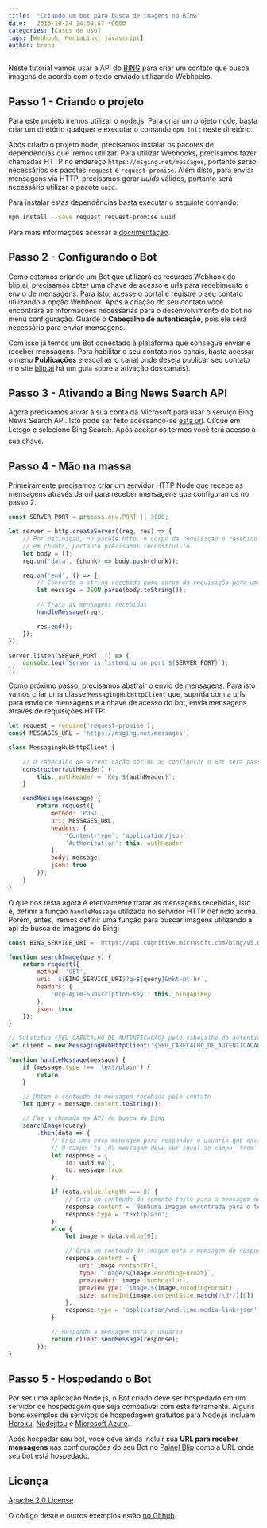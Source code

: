 ```yaml
---
title:  "Criando um bot para busca de imagens no BING"
date:   2016-10-24 14:04:47 +0000
categories: [Casos de uso]
tags: [Webhook, MediaLink, javascript]
author: breno
---
```


Neste tutorial vamos usar a API do [BING](https://www.microsoft.com/cognitive-services/en-us/bing-news-search-api) para criar um contato que busca imagens de acordo com o texto enviado utilizando Webhooks.

<!--preview--> 

## Passo 1 - Criando o projeto

Para este projeto iremos utilizar o [node.js](https://nodejs.org/). Para criar um projeto node, basta criar um diretório qualquer e executar o comando `npm init` neste diretório.

Após criado o projeto node, precisamos instalar os pacotes de dependências que iremos utilizar. Para utilizar Webhooks, precisamos fazer chamadas HTTP no endereço `https://msging.net/messages`, portanto serão necessários os pacotes `request` e `request-promise`. Além disto, para enviar mensagens via HTTP, precisamos gerar _uuids_ válidos, portanto será necessário utilizar o pacote `uuid`.

Para instalar estas dependências basta executar o seguinte comando:

```bash
npm install --save request request-promise uuid
```

Para mais informações acessar a [documentação](https://blip.ai/portal/#/docs/home).

## Passo 2 - Configurando o Bot

Como estamos criando um Bot que utilizará os recursos Webhook do blip.ai, precisamos obter uma chave de acesso e urls para recebimento e envio de mensagens. Para isto, acesse o [portal](http://blip.ai) e registre o seu contato utilizando a opção Webhook. Após a criação do seu contato você encontrará as informações necessárias para o desenvolvimento do bot no menu configuração. Guarde o **Cabeçalho de autenticação**, pois ele será necessário para enviar mensagens.

Com isso já temos um Bot conectado à plataforma que consegue enviar e receber mensagens. Para habilitar o seu contato nos canais, basta acessar o menu **Publicações** e escolher o canal onde deseja publicar seu contato (no site [blip.ai](https://blip.ai/) há um guia sobre a ativação dos canais).

## Passo 3 - Ativando a Bing News Search API

Agora precisamos ativar a sua conta da Microsoft para usar o serviço Bing News Search API. Isto pode ser feito acessando-se [esta url](https://www.microsoft.com/cognitive-services/en-us/bing-news-search-api). Clique em Letsgo e selecione Bing Search. Após aceitar os termos você terá acesso à sua chave.

## Passo 4 - Mão na massa

Primeiramente precisamos criar um servidor HTTP Node que recebe as mensagens através da url para receber mensagens que configuramos no passo 2.

```javascript
const SERVER_PORT = process.env.PORT || 3000;

let server = http.createServer((req, res) => {
    // Por definição, no pacote http, o corpo da requisição é recebido separado
    // em chunks, portanto precisamos reconstruí-lo.
    let body = [];
    req.on('data', (chunk) => body.push(chunk));

    req.on('end', () => {
        // Converte a string recebida como corpo da requisição para uma mensagem JSON
        let message = JSON.parse(body.toString());

        // Trata as mensagens recebidas
        handleMessage(req);

        res.end();
    });
});

server.listen(SERVER_PORT, () => {
    console.log(`Server is listening on port ${SERVER_PORT}`);
});
```

Como próximo passo, precisamos abstrair o envio de mensagens. Para isto vamos criar uma classe `MessagingHubHttpClient` que, suprida com a urls para envio de mensagens e a chave de acesso do bot, envia mensagens através de requisições HTTP:

```javascript
let request = require('request-promise');
const MESSAGES_URL = 'https://msging.net/messages';

class MessagingHubHttpClient {

    // O cabeçalho de autenticação obtido ao configurar o Bot será passado para este construtor
    constructor(authHeader) {
        this._authHeader = `Key ${authHeader}`;
    }

    sendMessage(message) {
        return request({
            method: 'POST',
            uri: MESSAGES_URL,
            headers: {
                'Content-type': 'application/json',
                'Authorization': this._authHeader
            },
            body: message,
            json: true
        });
    }
}
```

O que nos resta agora é efetivamente tratar as mensagens recebidas, isto é, definir a função `handleMessage` utilizada no servidor HTTP definido acima. Porém, antes, iremos definir uma função para buscar imagens utilizando a api de busca de imagens do Bing:

```javascript
const BING_SERVICE_URI = 'https://api.cognitive.microsoft.com/bing/v5.0/images/search';

function searchImage(query) {
    return request({
        method: 'GET',
        uri: `${BING_SERVICE_URI}?q=${query}&mkt=pt-br`,
        headers: {
            'Ocp-Apim-Subscription-Key': this._bingApiKey
        },
        json: true
    });
}
```

```javascript
// Substitua {SEU_CABECALHO_DE_AUTENTICACAO} pelo cabeçalho de autenticação obtido ao criar seu Bot no Painel Blip
let client = new MessagingHubHttpClient('{SEU_CABECALHO_DE_AUTENTICACAO}');

function handleMessage(message) {
    if (message.type !== 'text/plain') {
        return;
    }

    // Obtem o conteudo da mensagem recebida pelo contato
    let query = message.content.toString();

    // Faz a chamada na API de busca do Bing
    searchImage(query)
        .then(data => {
            // Cria uma nova mensagem para responder o usuario que enviou a mensagem.
            // O campo `to` da messagem deve ser igual ao campo `from` da mensagem recebida
            let response = {
                id: uuid.v4(),
                to: message.from
            };

            if (data.value.length === 0) {
                // Cria um conteudo de somente texto para a mensagem de resposta
                response.content = `Nenhuma imagem encontrada para o termo '${query}'`;
                response.type = 'text/plain';
            }
            else {
                let image = data.value[0];

                // Cria um conteudo de imagem para a mensagem de resposta
                response.content = {
                    uri: image.contentUrl,
                    type: `image/${image.encodingFormat}`,
                    previewUri: image.thumbnailUrl,
                    previewType: `image/${image.encodingFormat}`,
                    size: parseInt(image.contentSize.match(/\d*/)[0])
                };
                response.type = 'application/vnd.lime.media-link+json';
            }

            // Responde a mensagem para o usuario
            return client.sendMessage(response);
        });
}
```

## Passo 5 - Hospedando o Bot

Por ser uma aplicação Node.js, o Bot criado deve ser hospedado em um servidor de hospedagem que seja compatível com esta ferramenta. Alguns bons exemplos de serviços de hospedagem gratuitos para Node.js incluem [Heroku](https://www.heroku.com/), [Nodejitsu](https://www.nodejitsu.com/) e [Microsoft Azure](https://azure.microsoft.com/).

Após hospedar seu bot, você deve ainda incluir sua **URL para receber mensagens** nas configurações do seu Bot no [Painel Blip](https://blip.ai/portal/) como a URL onde seu bot está hospedado.

## Licença

[Apache 2.0 License](https://github.com/takenet/messaginghub-client-csharp/blob/master/LICENSE)


O código deste e outros exemplos estão [no Github](https://github.com/takenet/messaginghub-client-js/tree/master/examples/bing-image-search).